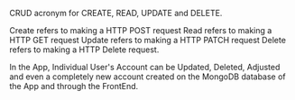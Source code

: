 CRUD acronym for CREATE, READ, UPDATE and DELETE.

Create refers to making a HTTP POST request
Read refers to making a HTTP GET request
Update refers to making a HTTP PATCH request
Delete refers to making a HTTP Delete request.


In the App, Individual User's Account can be Updated, Deleted, Adjusted and even a completely new account created on the MongoDB database of the App and through the FrontEnd.